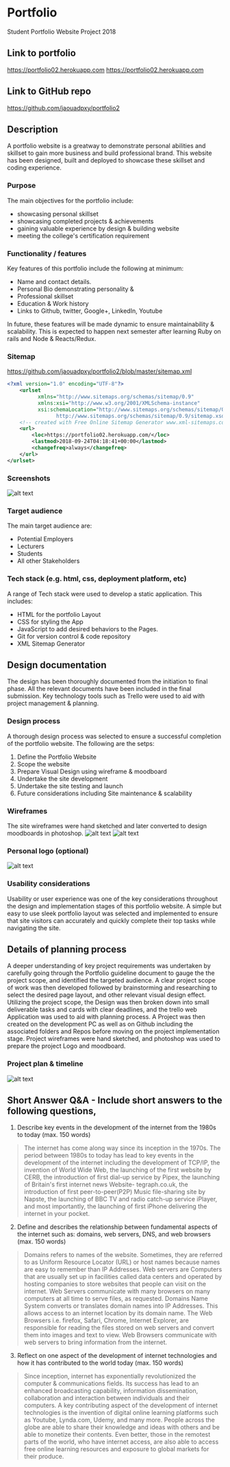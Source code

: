 # Portfolio
Student Portfolio Website Project 2018
## Link to portfolio
<a href="https://portfolio02.herokuapp.com" target="_blank">https://portfolio02.herokuapp.com</a> 
https://portfolio02.herokuapp.com
## Link to GitHub repo
https://github.com/jaouadpxy/portfolio2

## Description
A portfolio website is a greatway to demonstrate personal abilities and skillset to gain more business and build professional brand. This website has been designed, built and deployed to showcase these skillset and coding experience.
### Purpose
The main objectives for the portfolio include:
* showcasing personal skillset
* showcasing completed projects & achievements
* gaining valuable experience by design & building website 
* meeting the college's certification requirement

### Functionality / features
Key features of this portfolio include the following at minimum:
* Name and contact details.
* Personal Bio demonstrating personality & 
* Professional skillset
* Education & Work history
* Links to Github, twitter, Google+, LinkedIn, Youtube

In future, these features will be made dynamic to ensure maintainability & scalability. This is expected to happen next semester after learning Ruby on rails and Node & Reacts/Redux. 
### Sitemap
https://github.com/jaouadpxy/portfolio2/blob/master/sitemap.xml
```xml
<?xml version="1.0" encoding="UTF-8"?>
    <urlset
          xmlns="http://www.sitemaps.org/schemas/sitemap/0.9"
          xmlns:xsi="http://www.w3.org/2001/XMLSchema-instance"
          xsi:schemaLocation="http://www.sitemaps.org/schemas/sitemap/0.9
                http://www.sitemaps.org/schemas/sitemap/0.9/sitemap.xsd">
    <!-- created with Free Online Sitemap Generator www.xml-sitemaps.com -->
    <url>
        <loc>https://portfolio02.herokuapp.com/</loc>
        <lastmod>2018-09-24T04:18:41+00:00</lastmod>
        <changefreq>always</changefreq>
    </url>
</urlset>
```
### Screenshots
![alt text](readmeImages/portfolio.PNG)
### Target audience
The main target audience are:
* Potential Employers
* Lecturers
* Students
* All other Stakeholders 

### Tech stack (e.g. html, css, deployment platform, etc)
A range of Tech stack were used to develop a static application. This includes:
* HTML for the portfolio Layout
* CSS for styling the App
* JavaScript to add desired behaviors to the Pages.
* Git for version control & code repository
* XML Sitemap Generator
## Design documentation
The design has been thoroughly documented from the initiation to final phase. All the relevant documents have been included in the final submission. Key technology tools such as Trello were used to aid with project management & planning.
### Design process
A thorough design process was selected to ensure a successful completion of the portfolio website. The following are the setps: 
1. Define the Portfolio Website
2. Scope the website
3. Prepare Visual Design using wireframe & moodboard
4. Undertake the site development
5. Undertake the site testing  and launch
6. Future considerations including Site maintenance & scalability
### Wireframes
The site wireframes were hand sketched and later converted to design moodboards in photoshop. 
![alt text](readmeImages/wireframe1.png)
![alt text](readmeImages/wireframe2.png)


### Personal logo (optional)
![alt text](readmeImages/logo.png)
### Usability considerations
Usability or user experience was one of the key considerations throughout the design and implementation stages of this portfolio website. A simple but easy to use sleek portfolio layout was selected and implemented to ensure that site visitors can accurately and quickly complete their top tasks while navigating the site.
## Details of planning process
A deeper understanding of key project requirements was undertaken by carefully going through the Portfolio guideline document to gauge the the project scope, and identified the targeted audience. A clear project scope of work was then developed followed by brainstorming and researching to select the desired page layout, and other relevant visual design effect.  Utilizing the project scope, the Design was then broken down into small deliverable tasks and cards with clear deadlines, and the trello web Application was used to aid with planning process. A Project was then created on the development PC as well as on Github including the associated  folders and Repos before moving on the project implementation stage. Project wireframes were hand sketched, and photoshop was used to prepare the project Logo and moodboard.
### Project plan & timeline
![alt text](readmeImages/projectplan.png)


## Short Answer Q&A - Include short answers to the following questions,
1. Describe key events in the development of the internet from the 1980s to today (max. 150 words)
>The internet has come along way since its inception in the 1970s. The period between 1980s to today has lead to key events  in the development of the internet including the development of TCP/IP, the invention of World Wide Web, the launching of the first website by CERB, the introduction of first dial-up service by Pipex, the launching of Britain's first internet news Website- tegraph.co.uk, the introduction of first peer-to-peer(P2P) Music file-sharing site by Napste, the launching of BBC TV and radio catch-up service iPlayer, and most importantly, the launching of first iPhone delivering the internet in your pocket.


2.  Define and describes the relationship between fundamental aspects of the internet such as: domains, web servers, DNS, and web browsers (max. 150 words)
>Domains refers to names of the website. Sometimes, they are  referred to as Uniform Resource Locator (URL) or host names because names are easy to remember than IP Addresses. Web servers are Computers that are usually set up in facilities called data centers and operated by hosting companies to store websites that people can visit on the internet. Web Servers communicate with many browsers on many computers at all time to serve files, as requested. Domains Name System converts or translates domain names into IP Addresses. This allows access to an internet location by its domain name. The Web Browsers i.e. firefox, Safari, Chrome, Internet Explorer, are responsible for reading the files stored on web servers and convert them into images and text to view. Web Browsers communicate with web servers to bring information from the internet.


3.  Reflect on one aspect of the development of internet technologies and how it has contributed to the world today (max. 150 words)
>Since inception, internet has exponentially revolutionized the computer & communications fields. Its success has lead to an enhanced broadcasting capability, information dissemination, collaboration and interaction between individuals and their computers.  A key contributing aspect of the development of internet technologies is the invention of digital online learning platforms such as Youtube, Lynda.com, Udemy, and many more. People across the globe are able to share their knowledge and ideas with others and be able to monetize their contents. Even better, those in the remotest parts of the world, who have internet access, are also able to access free online learning resources and exposure to global markets for their produce.

